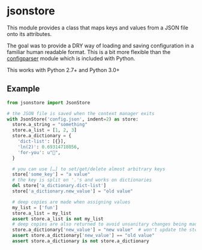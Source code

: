 # jsonstore
This module provides a class that maps keys and values from a JSON file onto its
attributes.

The goal was to provide a DRY way of loading and saving configuration in a
familiar human readable format. This is a bit more flexible than the
[configparser](https://docs.python.org/3/library/configparser.html) module which
is included with Python.

This works with Python 2.7+ and Python 3.0+

## Example
```python
from jsonstore import JsonStore

# the JSON file is saved when the context manager exits
with JsonStore('config.json', indent=2) as store:
  store.a_string = "something"
  store.a_list = [1, 2, 3]
  store.a_dictionary = {
    'dict-list': [{}],
    'ln(2)': 0.69314718056,
    'for-you': u"💐",
  }

  # you can use […] to set/get/delete almost arbitrary keys
  store['some_key'] = "a value"
  # the key is split on '.'s and works on dictionaries
  del store['a_dictionary.dict-list']
  store['a_dictionary.new_value'] = "old value"

  # deep copies are made when assigning values
  my_list = ['fun']
  store.a_list = my_list
  assert store.a_list is not my_list
  # deep copies are also returned to avoid unsanitary changes being made
  store.a_dictionary['new_value'] = "new value"  # won't update the store!
  assert store.a_dictionary['new_value'] == "old value"
  assert store.a_dictionary is not store.a_dictionary
```
